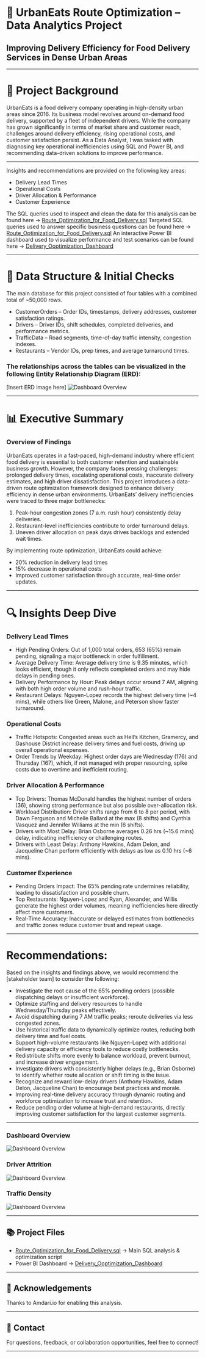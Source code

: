 # 🚗 UrbanEats Route Optimization – Data Analytics Project
## **Improving Delivery Efficiency for Food Delivery Services in Dense Urban Areas**

---

# 📖 Project Background

UrbanEats is a food delivery company operating in high-density urban areas since 2016. Its business model revolves around on-demand food delivery, supported by a fleet of independent drivers. While the company has grown significantly in terms of market share and customer reach, challenges around delivery efficiency, rising operational costs, and customer satisfaction persist.
As a Data Analyst, I was tasked with diagnosing key operational inefficiencies using SQL and Power BI, and recommending data-driven solutions to improve performance.

---

Insights and recommendations are provided on the following key areas:
- Delivery Lead Times
- Operational Costs
- Driver Allocation & Performance
- Customer Experience

The SQL queries used to inspect and clean the data for this analysis can be found here → [Route_Optimization_for_Food_Delivery.sql](./Route_Optimization_for_Food_Delivery.sql)
Targeted SQL queries used to answer specific business questions can be found here → [Route_Optimization_for_Food_Delivery.sql](./Route_Optimization_for_Food_Delivery.sql)
An interactive Power BI dashboard used to visualize performance and test scenarios can be found here → [Delivery_Ooptimization_Dashboard](https://app.powerbi.com/groups/me/reports/d596a82c-b9d9-4ecf-94dd-984edce9583f?ctid=319a61c8-ee1e-4161-8f35-b9553227afd7&pbi_source=linkShare&bookmarkGuid=2c52c005-ae0f-44e4-bc7e-56c3931703fe) 

---

# 📂 Data Structure & Initial Checks
The main database for this project consisted of four tables with a combined total of ~50,000 rows.
-	CustomerOrders – Order IDs, timestamps, delivery addresses, customer satisfaction ratings.
-	Drivers – Driver IDs, shift schedules, completed deliveries, and performance metrics.
-	TrafficData – Road segments, time-of-day traffic intensity, congestion indexes.
-	Restaurants – Vendor IDs, prep times, and average turnaround times.
### The relationships across the tables can be visualized in the following Entity Relationship Diagram (ERD):
[Insert ERD image here]
![Dashboard Overview](Power%20BI%20Pictures/DashboardOverview.png)

---

# 📊 Executive Summary
### Overview of Findings
UrbanEats operates in a fast-paced, high-demand industry where efficient food delivery is essential to both customer retention and sustainable business growth. However, the company faces pressing challenges: prolonged delivery times, escalating operational costs, inaccurate delivery estimates, and high driver dissatisfaction.
This project introduces a data-driven route optimization framework designed to enhance delivery efficiency in dense urban environments.
UrbanEats’ delivery inefficiencies were traced to three major bottlenecks:
1.	Peak-hour congestion zones (7 a.m. rush hour) consistently delay deliveries.
2.	Restaurant-level inefficiencies contribute to order turnaround delays.
3.	Uneven driver allocation on peak days drives backlogs and extended wait times.

By implementing route optimization, UrbanEats could achieve:
*	20% reduction in delivery lead times
*	15% decrease in operational costs
*	Improved customer satisfaction through accurate, real-time order updates.


---

# 🔍 Insights Deep Dive

### **Delivery Lead Times**
*	High Pending Orders: Out of 1,000 total orders, 653 (65%) remain pending, signaling a major bottleneck in order fulfillment.
*	Average Delivery Time: Average delivery time is 9.35 minutes, which looks efficient, though it only reflects completed orders and may hide delays in pending ones.
*	Delivery Performance by Hour: Peak delays occur around 7 AM, aligning with both high order volume and rush-hour traffic.
*	Restaurant Delays: Nguyen-Lopez records the highest delivery time (~4 mins), while others like Green, Malone, and Peterson show faster turnaround.
  
### **Operational Costs**
*	Traffic Hotspots: Congested areas such as Hell’s Kitchen, Gramercy, and Gashouse District increase delivery times and fuel costs, driving up overall operational expenses.
*	Order Trends by Weekday: Highest order days are Wednesday (176) and Thursday (167), which, if not managed with proper resourcing, spike costs due to overtime and inefficient routing.
  
### **Driver Allocation & Performance**
*	Top Drivers: Thomas McDonald handles the highest number of orders (36), showing strong performance but also possible over-allocation risk.
*	Workload Distribution: Driver shifts range from 6 to 8 per period, with Dawn Ferguson and Michelle Ballard at the max (8 shifts) and Cynthia Vasquez and Jennifer Williams at the min (6 shifts).
*	Drivers with Most Delay: Brian Osborne averages 0.26 hrs (~15.6 mins) delay, indicating inefficiency or challenging routes.
*	Drivers with Least Delay: Anthony Hawkins, Adam Delon, and Jacqueline Chan perform efficiently with delays as low as 0.10 hrs (~6 mins).

### **Customer Experience**
*	Pending Orders Impact: The 65% pending rate undermines reliability, leading to dissatisfaction and possible churn.
*	Top Restaurants: Nguyen-Lopez and Ryan, Alexander, and Willis generate the highest order volumes, meaning inefficiencies here directly affect more customers.
*	Real-Time Accuracy: Inaccurate or delayed estimates from bottlenecks and traffic zones reduce customer trust and repeat usage.

---

# Recommendations:
Based on the insights and findings above, we would recommend the [stakeholder team] to consider the following: 

*	Investigate the root cause of the 65% pending orders (possible dispatching delays or insufficient workforce).
*	Optimize staffing and delivery resources to handle Wednesday/Thursday peaks effectively.
*	Avoid dispatching during 7 AM traffic peaks; reroute deliveries via less congested zones.
*	Use historical traffic data to dynamically optimize routes, reducing both delivery time and fuel costs.
*	Support high-volume restaurants like Nguyen-Lopez with additional delivery capacity or efficiency tools to reduce costly bottlenecks.
*	Redistribute shifts more evenly to balance workload, prevent burnout, and increase driver engagement.
*	Investigate drivers with consistently higher delays (e.g., Brian Osborne) to identify whether route allocation or shift timing is the issue.
*	Recognize and reward low-delay drivers (Anthony Hawkins, Adam Delon, Jacqueline Chan) to encourage best practices and morale.
*	Improving real-time delivery accuracy through dynamic routing and workforce optimization to increase trust and retention.
*	Reduce pending order volume at high-demand restaurants, directly improving customer satisfaction for the largest customer segments.

---
### Dashboard Overview
![Dashboard Overview](Power%20BI%20Pictures/DashboardOverview.png)

### Driver Attrition
![Dashboard Overview](Power%20BI%20Pictures/Driver_Attrition_Analysis.png)

### Traffic Density
![Dashboard Overview](Power%20BI%20Pictures/Traffic_Density_Analysis.png)

---

## 📚 Project Files

- [Route_Optimization_for_Food_Delivery.sql](./Route_Optimization_for_Food_Delivery.sql) → Main SQL analysis & optimization script  
- Power BI Dashboard → [Delivery_Ooptimization_Dashboard](https://app.powerbi.com/groups/me/reports/d596a82c-b9d9-4ecf-94dd-984edce9583f?ctid=319a61c8-ee1e-4161-8f35-b9553227afd7&pbi_source=linkShare&bookmarkGuid=2c52c005-ae0f-44e4-bc7e-56c3931703fe) 

---

## 🤝 Acknowledgements

Thanks to Amdari.io for enabling this analysis.

---

## 💬 Contact

For questions, feedback, or collaboration opportunities, feel free to connect!

---
